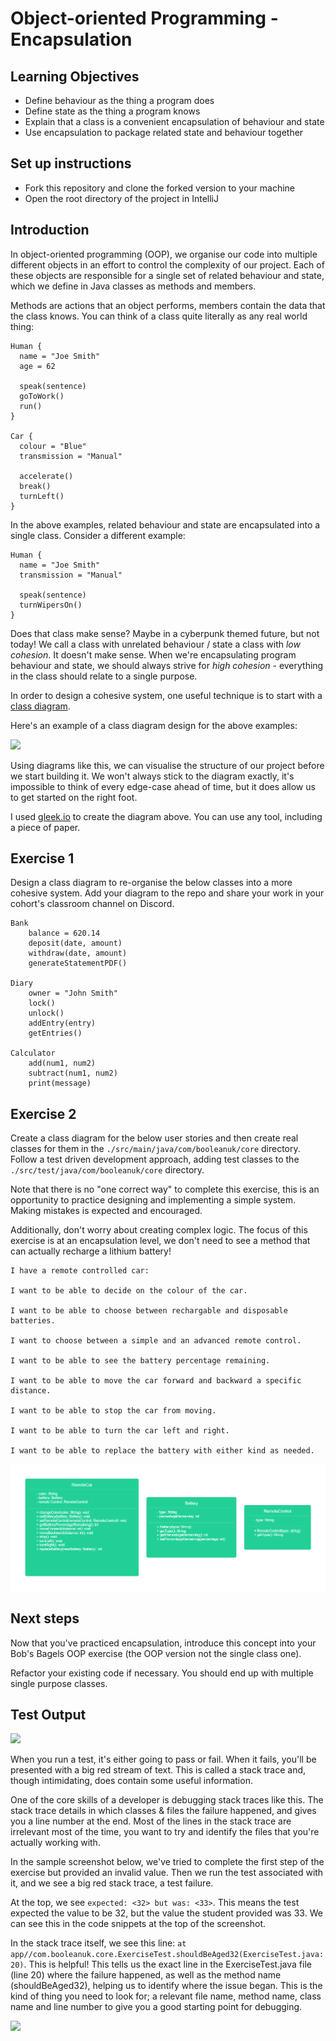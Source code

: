 # Object-oriented Programming - Encapsulation

## Learning Objectives
- Define behaviour as the thing a program does
- Define state as the thing a program knows
- Explain that a class is a convenient encapsulation of behaviour and state
- Use encapsulation to package related state and behaviour together

## Set up instructions
- Fork this repository and clone the forked version to your machine
- Open the root directory of the project in IntelliJ

## Introduction

In object-oriented programming (OOP), we organise our code into multiple different objects in an effort to control the complexity of our project. Each of these objects are responsible for a single set of related behaviour and state, which we define in Java classes as methods and members.

Methods are actions that an object performs, members contain the data that the class knows. You can think of a class quite literally as any real world thing:

```
Human {
  name = "Joe Smith"
  age = 62
  
  speak(sentence)
  goToWork()
  run()
}

Car {
  colour = "Blue"
  transmission = "Manual"
  
  accelerate()
  break()
  turnLeft()
}
```

In the above examples, related behaviour and state are encapsulated into a single class. Consider a different example:

```
Human {
  name = "Joe Smith"
  transmission = "Manual"
  
  speak(sentence)
  turnWipersOn()
}
```

Does that class make sense? Maybe in a cyberpunk themed future, but not today! We call a class with unrelated behaviour / state a class with *low cohesion*. It doesn't make sense. When we're encapsulating program behaviour and state, we should always strive for *high cohesion* - everything in the class should relate to a single purpose.

In order to design a cohesive system, one useful technique is to start with a [class diagram](https://www.visual-paradigm.com/guide/uml-unified-modeling-language/what-is-class-diagram/).

Here's an example of a class diagram design for the above examples:

![](./assets/class-diagram.PNG)

Using diagrams like this, we can visualise the structure of our project before we start building it. We won't always stick to the diagram exactly, it's impossible to think of every edge-case ahead of time, but it does allow us to get started on the right foot.

I used [gleek.io](https://www.gleek.io/) to create the diagram above. You can use any tool, including a piece of paper.

## Exercise 1

Design a class diagram to re-organise the below classes into a more cohesive system. Add your diagram to the repo and share your work in your cohort's classroom channel on Discord.

```
Bank
    balance = 620.14
    deposit(date, amount)
    withdraw(date, amount)
    generateStatementPDF()
    
Diary
    owner = "John Smith"
    lock()
    unlock()
    addEntry(entry)
    getEntries()
    
Calculator
    add(num1, num2)
    subtract(num1, num2)
    print(message)
```

## Exercise 2

Create a class diagram for the below user stories and then create real classes for them in the `./src/main/java/com/booleanuk/core` directory. Follow a test driven development approach, adding test classes to the `./src/test/java/com/booleanuk/core` directory.

Note that there is no "one correct way" to complete this exercise, this is an opportunity to practice designing and implementing a simple system. Making mistakes is expected and encouraged.

Additionally, don't worry about creating complex logic. The focus of this exercise is at an encapsulation level, we don't need to see a method that can actually recharge a lithium battery!

```
I have a remote controlled car:

I want to be able to decide on the colour of the car.

I want to be able to choose between rechargable and disposable batteries.

I want to choose between a simple and an advanced remote control.

I want to be able to see the battery percentage remaining.

I want to be able to move the car forward and backward a specific distance.

I want to be able to stop the car from moving.

I want to be able to turn the car left and right.

I want to be able to replace the battery with either kind as needed.
```
![](./assets/RemoteCar.png)

## Next steps

Now that you've practiced encapsulation, introduce this concept into your Bob's Bagels OOP exercise (the OOP version not the single class one). 

Refactor your existing code if necessary. You should end up with multiple single purpose classes.

## Test Output

![](./assets/run-a-test.PNG)

When you run a test, it's either going to pass or fail. When it fails, you'll be presented with a big red stream of text. This is called a stack trace and, though intimidating, does contain some useful information.

One of the core skills of a developer is debugging stack traces like this. The stack trace details in which classes & files the failure happened, and gives you a line number at the end. Most of the lines in the stack trace are irrelevant most of the time, you want to try and identify the files that you're actually working with.

In the sample screenshot below, we've tried to complete the first step of the exercise but provided an invalid value. Then we run the test associated with it, and we see a big red stack trace, a test failure.

At the top, we see `expected: <32> but was: <33>`. This means the test expected the value to be 32, but the value the student provided was 33. We can see this in the code snippets at the top of the screenshot.

In the stack trace itself, we see this line: `at app//com.booleanuk.core.ExerciseTest.shouldBeAged32(ExerciseTest.java:20)`. This is helpful! This tells us the exact line in the ExerciseTest.java file (line 20) where the failure happened, as well as the method name (shouldBeAged32), helping us to identify where the issue began. This is the kind of thing you need to look for; a relevant file name, method name, class name and line number to give you a good starting point for debugging.

![](./assets/test-failure.PNG)


